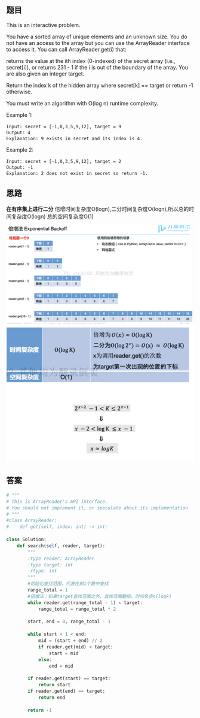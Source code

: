 ## 题目
This is an interactive problem.

You have a sorted array of unique elements and an unknown size. You do not have an access to the array but you can use the ArrayReader interface to access it. You can call ArrayReader.get(i) that:

returns the value at the ith index (0-indexed) of the secret array (i.e., secret[i]), or
returns 231 - 1 if the i is out of the boundary of the array.
You are also given an integer target.

Return the index k of the hidden array where secret[k] == target or return -1 otherwise.

You must write an algorithm with O(log n) runtime complexity.

 

Example 1:
```
Input: secret = [-1,0,3,5,9,12], target = 9
Output: 4
Explanation: 9 exists in secret and its index is 4.
```
Example 2:
```
Input: secret = [-1,0,3,5,9,12], target = 2
Output: -1
Explanation: 2 does not exist in secret so return -1.
```

## 思路
**在有序集上进行二分**
倍增时间复杂度O(logn),二分时间复杂度O(logn),所以总的时间复杂度O(logn)
总的空间复杂度O(1)

![p](https://github.com/SSRRBB/Leetcode/blob/main/Images/48.png)
![p](https://github.com/SSRRBB/Leetcode/blob/main/Images/49.png)

## 答案
```python
# """
# This is ArrayReader's API interface.
# You should not implement it, or speculate about its implementation
# """
#class ArrayReader:
#    def get(self, index: int) -> int:

class Solution:
    def search(self, reader, target):
        """
        :type reader: ArrayReader
        :type target: int
        :rtype: int
        """
        #初始化查找范围，代表在前1个数中查找
        range_total = 1
        #倍增法：如果target查找范围之外，查找范围翻倍，时间负责o(logk)
        while reader.get(range_total - 1) < target:
            range_total = range_total * 2
        
        start, end = 0, range_total - 1
        
        while start + 1 < end:
            mid = (start + end) // 2
            if reader.get(mid) < target:
                start = mid
            else: 
                end = mid
                
        if reader.get(start) == target:
            return start
        if reader.get(end) == target:
            return end
        
        return -1
        
        


```
